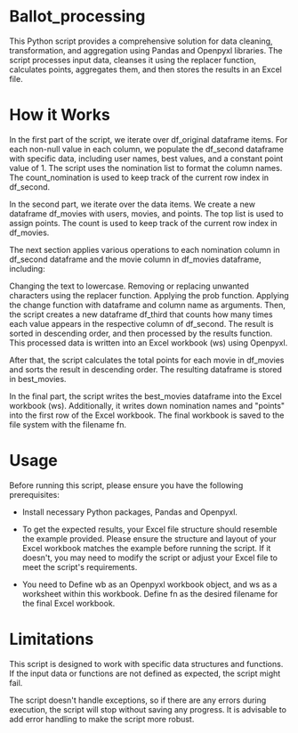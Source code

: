 # Ballot_processing

This Python script provides a comprehensive solution for data cleaning, transformation, and aggregation using Pandas and Openpyxl libraries. 
The script processes input data, cleanses it using the replacer function, calculates points, aggregates them, and then stores the results in an Excel file.

# How it Works
In the first part of the script, we iterate over df_original dataframe items. 
For each non-null value in each column, we populate the df_second dataframe with specific data, including user names, best values, and a constant point value of 1. 
The script uses the nomination list to format the column names. The count_nomination is used to keep track of the current row index in df_second.

In the second part, we iterate over the data items. We create a new dataframe df_movies with users, movies, and points. 
The top list is used to assign points. 
The count is used to keep track of the current row index in df_movies.

The next section applies various operations to each nomination column in df_second dataframe and the movie column in df_movies dataframe, including:

Changing the text to lowercase.
Removing or replacing unwanted characters using the replacer function.
Applying the prob function.
Applying the change function with dataframe and column name as arguments.
Then, the script creates a new dataframe df_third that counts how many times each value appears in the respective column of df_second. 
The result is sorted in descending order, and then processed by the results function. 
This processed data is written into an Excel workbook (ws) using Openpyxl.

After that, the script calculates the total points for each movie in df_movies and sorts the result in descending order. 
The resulting dataframe is stored in best_movies.

In the final part, the script writes the best_movies dataframe into the Excel workbook (ws). 
Additionally, it writes down nomination names and "points" into the first row of the Excel workbook. 
The final workbook is saved to the file system with the filename fn.

# Usage
Before running this script, please ensure you have the following prerequisites:

* Install necessary Python packages, Pandas and Openpyxl.
* To get the expected results, your Excel file structure should resemble the example provided. 
Please ensure the structure and layout of your Excel workbook matches the example before running the script. 
If it doesn't, you may need to modify the script or adjust your Excel file to meet the script's requirements.

* You need to
Define wb as an Openpyxl workbook object, and ws as a worksheet within this workbook.
Define fn as the desired filename for the final Excel workbook.

# Limitations
This script is designed to work with specific data structures and functions. 
If the input data or functions are not defined as expected, the script might fail. 

The script doesn't handle exceptions, so if there are any errors during execution, the script will stop without saving any progress. 
It is advisable to add error handling to make the script more robust.
